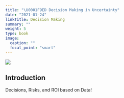 ```yaml
---
title: "\U0001F9ED Decision Making in Uncertainty"
date: "2021-01-24"
linkTitle: Decision Making
summary: ""
weight: 5
type: book
image:
  caption: ""
  focal_point: "smart"
---
```


![](featured.jpg)

## Introduction

Decisions, Risks, and ROI based on Data!

